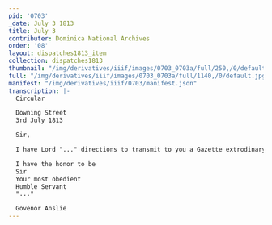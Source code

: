 ```yaml
---
pid: '0703'
_date: July 3 1813
title: July 3
contributer: Dominica National Archives
order: '08'
layout: dispatches1813_item
collection: dispatches1813
thumbnail: "/img/derivatives/iiif/images/0703_0703a/full/250,/0/default.jpg"
full: "/img/derivatives/iiif/images/0703_0703a/full/1140,/0/default.jpg"
manifest: "/img/derivatives/iiif/0703/manifest.json"
transcription: |-
  Circular

  Downing Street
  3rd July 1813

  Sir,

  I have Lord "..." directions to transmit to you a Gazette extrodinary published this day containing an account of a glorious and decisive victory obtained over the french arnys in Spain by the combined forces under the comand of Fulia "..." the Marquis of Willingtonon the 21st "..." near "...".

  I have the honor to be
  Sir
  Your most obedient
  Humble Servant
  "..."

  Govenor Anslie
---
```

